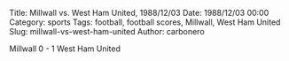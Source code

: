 Title: Millwall vs. West Ham United, 1988/12/03
Date: 1988/12/03 00:00
Category: sports
Tags: football, football scores, Millwall, West Ham United
Slug: millwall-vs-west-ham-united
Author: carbonero


Millwall 0 - 1 West Ham United
